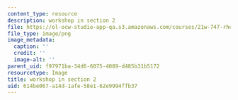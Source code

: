 ```yaml
---
content_type: resource
description: workshop in section 2
file: https://ol-ocw-studio-app-qa.s3.amazonaws.com/courses/21w-747-rhetoric-spring-2015/614be067a14d1afe58e162e9994ffb37_edu_b-lecture-workshop.png
file_type: image/png
image_metadata:
  caption: ''
  credit: ''
  image-alt: ''
parent_uid: f97971ba-34d6-6075-4089-d485b31b5172
resourcetype: Image
title: workshop in section 2
uid: 614be067-a14d-1afe-58e1-62e9994ffb37
---
```

